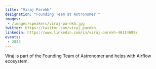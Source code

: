 ```yaml
---
title: "Viraj Parekh"
designation: "Founding Team at Astronomer "
images:
 - /images/speakers/viraj-parekh.jpg
twitter: https://twitter.com/viraj_parekh_
linkedin: https://www.linkedin.com/in/viraj-parekh-46114689/
events:
 - 2023
---
```


Viraj is part of the Founding Team of Astronomer and helps with Airflow ecosystem. 